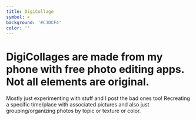 ```yaml
---
title: DigiCollage
symbol: ⌖
background: '#C3DCF4'
color: ''
---
```


# DigiCollages are made from my phone with free photo editing apps. Not all elements are original.

Mostly just experimenting with stuff and I post the bad ones too! Recreating a specific time/place with associated pictures and also just grouping/organizing photos by topic or texture or color.
